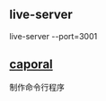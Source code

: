 ## live-server 
live-server --port=3001

## [caporal](https://github.com/mattallty/Caporal.js)
制作命令行程序
